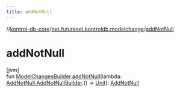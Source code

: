 ```yaml
---
title: addNotNull
---
```

//[kontrol-db-core](../../index.html)/[net.futureset.kontroldb.modelchange](index.html)/[addNotNull](add-not-null.html)



# addNotNull



[jvm]\
fun [ModelChangesBuilder](../net.futureset.kontroldb.dsl/-model-changes-builder/index.html).[addNotNull](add-not-null.html)(lambda: [AddNotNull.AddNotNullBuilder](-add-not-null/-add-not-null-builder/index.html).() -&gt; [Unit](https://kotlinlang.org/api/latest/jvm/stdlib/kotlin/-unit/index.html)): [AddNotNull](-add-not-null/index.html)




